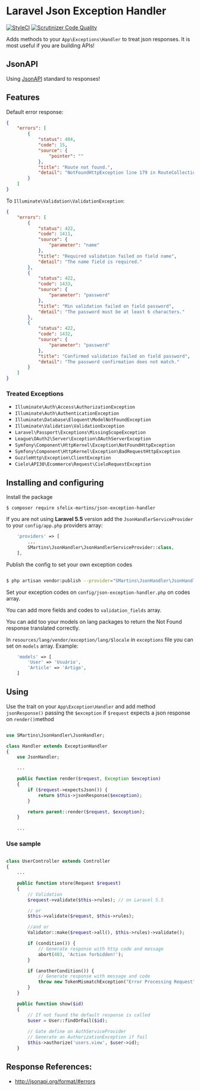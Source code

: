 # Laravel Json Exception Handler

[![StyleCI](https://styleci.io/repos/101529653/shield)](https://styleci.io/repos/101529653)
[![Scrutinizer Code Quality](https://scrutinizer-ci.com/g/sfelix-martins/json-exception-handler/badges/quality-score.png?b=master)](https://scrutinizer-ci.com/g/sfelix-martins/json-exception-handler/?branch=master)

Adds methods to your `App\Exceptions\Handler` to treat json responses.
It is most useful if you are building APIs!

## JsonAPI

Using [JsonAPI](http://jsonapi.org) standard to  responses!

## Features

Default error response:

```json
{
    "errors": [
        {
            "status": 404,
            "code": 15,
            "source": {
                "pointer": ""
            },
            "title": "Route not found.",
            "detail": "NotFoundHttpException line 179 in RouteCollection.php"
        }
    ]
}
```

To `Illuminate\Validation\ValidationException`:

```json
{
    "errors": [
        {
            "status": 422,
            "code": 1411,
            "source": {
                "parameter": "name"
            },
            "title": "Required validation failed on field name",
            "detail": "The name field is required."
        },
        {
            "status": 422,
            "code": 1433,
            "source": {
                "parameter": "password"
            },
            "title": "Min validation failed on field password",
            "detail": "The password must be at least 6 characters."
        },
        {
            "status": 422,
            "code": 1432,
            "source": {
                "parameter": "password"
            },
            "title": "Confirmed validation failed on field password",
            "detail": "The password confirmation does not match."
        }
    ]
}
```

### Treated Exceptions

- `Illuminate\Auth\Access\AuthorizationException`
- `Illuminate\Auth\AuthenticationException`
- `Illuminate\Database\Eloquent\ModelNotFoundException`
- `Illuminate\Validation\ValidationException`
- `Laravel\Passport\Exceptions\MissingScopeException`
- `League\OAuth2\Server\Exception\OAuthServerException`
- `Symfony\Component\HttpKernel\Exception\NotFoundHttpException`
- `Symfony\Component\HttpKernel\Exception\BadRequestHttpException`
- `GuzzleHttp\Exception\ClientException`
- `Cielo\API30\Ecommerce\Request\CieloRequestException`

## Installing and configuring

Install the package 

```console
$ composer require sfelix-martins/json-exception-handler
```

If you are not using **Laravel 5.5** version add the `JsonHandlerServiceProvider` to your `config/app.php` providers array:

```php
    'providers' => [
        ...
        SMartins\JsonHandler\JsonHandlerServiceProvider::class,
    ],
```

Publish the config to set your own exception codes

```sh

$ php artisan vendor:publish --provider="SMartins\JsonHandler\JsonHandlerServiceProvider"
```

Set your exception codes on `config/json-exception-handler.php` on codes array.

You can add more fields and codes to `validation_fields` array.

You can add too your models on lang packages to return the Not Found response translated correctly.

In `resources/lang/vendor/exception/lang/$locale` in `exceptions` file you can set on `models` array. Example:

```php
    'models' => [
        'User' => 'Usuário',
        'Article' => 'Artigo',
    ]
```

## Using

Use the trait on your `App\Exception\Handler` and add method `jsonResponse()` 
passing the `$exception` if `$request` expects a json response on `render()`method

```php

use SMartins\JsonHandler\JsonHandler;

class Handler extends ExceptionHandler
{
    use JsonHandler;

    ...

    public function render($request, Exception $exception)
    {   
        if ($request->expectsJson()) {
            return $this->jsonResponse($exception);
        }

        return parent::render($request, $exception);
    }
    
    ...
```

### Use sample

```php

class UserController extends Controller
{
    ...

    public function store(Request $request)
    {
        // Validation
        $request->validate($this->rules); // on Laravel 5.5

        // or
        $this->validate($request, $this->rules);

        //and or
        Validator::make($request->all(), $this->rules)->validate();

        if (condition()) {
            // Generate response with http code and message
            abort(403, 'Action forbidden!');
        }

        if (anotherCondition()) {
            // Generate response with message and code
            throw new TokenMismatchException("Error Processing Request", 10);
        }
    }

    public function show($id)
    {
        // If not found the default response is called
        $user = User::findOrFail($id);
        
        // Gate define on AuthServiceProvider
        // Generate an AuthorizationException if fail
        $this->authorize('users.view', $user->id);
    }

```

## Response References:

- http://jsonapi.org/format/#errors
